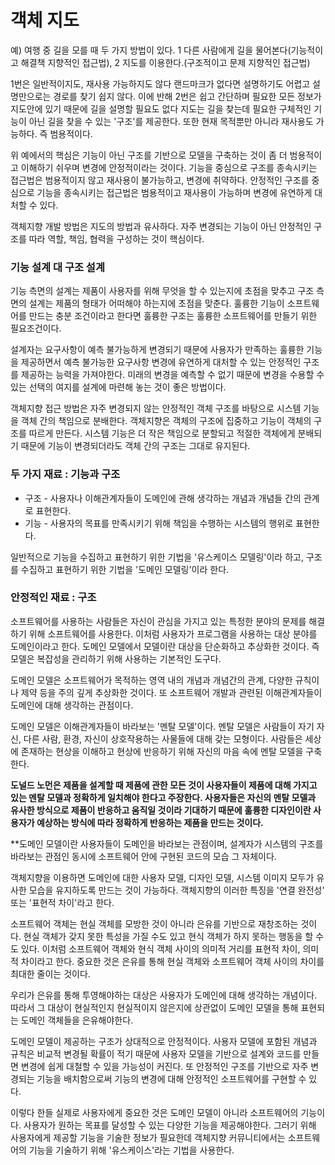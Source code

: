 # 객체 지도
예) 여행 중 길을 모를 때 두 가지 방법이 있다. 1 다른 사람에게 길을 물어본다(기능적이고 해결책 지향적인 접근법), 2 지도를 이용한다.(구조적이고 문제 지향적인 접근법)

1번은 일반적이지도, 재사용 가능하지도 않다 랜드마크가 없다면 설명하기도 어렵고 설명만으로는 경로를 찾기 쉽지 않다. 이에 반해 2번은 쉽고 간단하며 필요한 모든 정보가 지도안에 있기 때문에 길을 설명할 필요도 없다 지도는 길을 찾는데 필요한 구체적인 기능이 아닌 길을 찾을 수 있는 '구조'를 제공한다. 또한 현재 목적뿐만 아니라 재사용도 가능하다. 즉 범용적이다.

위 예에서의 핵심은 기능이 아닌 구조를 기반으로 모델을 구축하는 것이 좀 더 범용적이고 이해하기 쉬우며 변경에 안정적이라는 것이다. 기능을 중심으로 구조를 종속시키는 접근법은 범용적이지 않고 재사용이 불가능하고, 변경에 취약하다. 안정적인 구조를 중심으로 기능을 종속시키는 접근법은 범용적이고 재사용이 가능하며 변경에 유연하게 대처할 수 있다.

객체지향 개발 방법은 지도의 방법과 유사하다. 자주 변경되는 기능이 아닌 안정적인 구조를 따라 역할, 책임, 협력을 구성하는 것이 핵심이다.

### __기능 설계 대 구조 설계__
기능 측면의 설계는 제품이 사용자를 위해 무엇을 할 수 있는지에 초점을 맞추고 구조 측면의 설계는 제품의 형태가 어떠해야 하는지에 초점을 맞춘다. 훌륭한 기능이 소프트웨어를 만드는 충분 조건이라고 한다면 훌륭한 구조는 훌륭한 소프트웨어를 만들기 위한 필요조건이다. 

설계자는 요구사항이 예측 불가능하게 변경되기 때문에 사용자가 만족하는 훌륭한 기능을 제공하면서 예측 불가능한 요구사항 변경에 유연하게 대처할 수 있는 안정적인 구조를 제공하는 능력을 가져야한다. 미래의 변경을 예측할 수 없기 때문에 변경을 수용할 수 있는 선택의 여지를 설계에 마련해 놓는 것이 좋은 방법이다. 

객체지향 접근 방법은 자주 변경되지 않는 안정적인 객체 구조를 바탕으로 시스템 기능을 객체 간의 책임으로 분배한다. 객체지향은 객체의 구조에 집중하고 기능이 객체의 구조를 따르게 만든다. 시스템 기능은 더 작은 책임으로 분할되고 적절한 객체에게 분배되기 때문에 기능이 변경되더라도 객체 간의 구조는 그대로 유지된다.

### __두 가지 재료 : 기능과 구조__
* 구조 - 사용자나 이해관계자들이 도메인에 관해 생각하는 개념과 개념들 간의 관계로 표현한다.
* 기능 - 사용자의 목표를 만족시키기 위해 책임을 수행하는 시스템의 행위로 표현한다.

일반적으로 기능을 수집하고 표현하기 위한 기법을 '유스케이스 모델링'이라 하고, 구조를 수집하고 표현하기 위한 기법을 '도메인 모델링'이라 한다.

### __안정적인 재료 : 구조__
소프트웨어를 사용하는 사람들은 자신이 관심을 가지고 있는 특정한 분야의 문제를 해결하기 위해 소프트웨어를 사용한다. 이처럼 사용자가 프로그램을 사용하는 대상 분야를 도메인이라고 한다. 도메인 모델에서 모델이란 대상을 단순화하고 추상화한 것이다. 즉 모델은 복잡성을 관리하기 위해 사용하는 기본적인 도구다.

도메인 모델은 소프트웨어가 목적하는 영역 내의 개념과 개념간의 관계, 다양한 규칙이나 제약 등을 주의 깊게 추상화한 것이다. 또 소프트웨어 개발과 관련된 이해관계자들이 도메인에 대해 생각하는 관점이다.

도메인 모델은 이해관계자들이 바라보는 '멘탈 모델'이다. 멘탈 모델은 사람들이 자기 자신, 다른 사람, 환경, 자신이 상호작용하는 사물들에 대해 갖는 모형이다. 사람들은 세상에 존재하는 현상을 이해하고 현상에 반응하기 위해 자신의 마음 속에 멘탈 모델을 구축한다. 

__도널드 노먼은 제품을 설계할 때 제품에 관한 모든 것이 사용자들이 제품에 대해 가지고 있는 멘탈 모델과 정확하게 일치해야 한다고 주장한다. 사용자들은 자신의 멘탈 모델과 유사한 방식으로 제품이 반응하고 움직일 것이라 기대하기 때문에 훌륭한 디자인이란 사용자가 예상하는 방식에 따라 정확하게 반응하는 제품을 만드는 것이다.__

**도메인 모델이란 사용자들이 도메인을 바라보는 관점이며, 설계자가 시스템의 구조를 바라보는 관점인 동시에 소프트웨어 안에 구현된 코드의 모습 그 자체이다.

객체지향을 이용하면 도메인에 대한 사용자 모델, 디자인 모델, 시스템 이미지 모두가 유사한 모습을 유지하도록 만드는 것이 가능하다. 객체지향의 이러한 특징을 '연결 완전성' 또는 '표현적 차이'라고 한다.

소프트웨어 객체는 현실 객체를 모방한 것이 아니라 은유를 기반으로 재창조하는 것이다. 현실 객체가 갖지 못한 특성을 가질 수도 있고 현식 객체가 하지 못하는 행동을 할 수도 있다. 이처럼 소프트웨어 객체와 현식 객체 사이의 의미적 거리를 표현적 차이, 의미적 차이라고 한다. 중요한 것은 은유를 통해 현실 객체와 소프트웨어 객체 사이의 차이를 최대한 줄이는 것이다.

우리가 은유를 통해 투영해야하는 대상은 사용자가 도메인에 대해 생각하는 개념이다. 따라서 그 대상이 현실적인지 현실적이지 않은지에 상관없이 도메인 모델을 통해 표현되는 도메인 객체들을 은유해야한다.

도메인 모델이 제공하는 구조가 상대적으로 안정적이다. 사용자 모델에 포함된 개념과 규칙은 비교적 변경될 확률이 적기 때문에 사용자 모델을 기반으로 설계와 코드를 만들면 변경에 쉽게 대철할 수 있을 가능성이 커진다. 또 안정적인 구조를 기반으로 자주 변경되는 기능을 배치함으로써 기능의 변경에 대해 안정적인 소프트웨어를 구현할 수 있다.

이렇다 한들 실제로 사용자에게 중요한 것은 도메인 모델이 아니라 소프트웨어의 기능이다. 사용자가 원하는 목표를 달성할 수 있는 다양한 기능을 제공해야한다. 그러기 위해 사용자에게 제공할 기능을 기술한 정보가 필요한데 객체지향 커뮤니티에서는 소프트웨어의 기능을 기술하기 위해 '유스케이스'라는 기법을 사용한다.